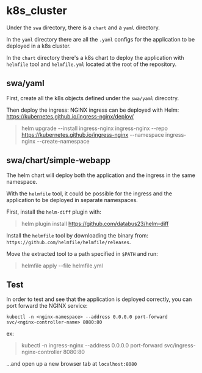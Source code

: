 # k8s_cluster

Under the `swa` directory, there is a `chart` and a `yaml` directory.

In the `yaml` directory there are all the `.yaml` configs for the application to be deployed in a k8s cluster.

In the `chart` directory there's a k8s chart to deploy the application with `helmfile` tool and `helmfile.yml` located at the root of the repository.

## swa/yaml

First, create all the k8s objects defined under the `swa/yaml` direcotry.

Then deploy the ingress: NGINX ingress can be deployed with Helm: https://kubernetes.github.io/ingress-nginx/deploy/

>helm upgrade --install ingress-nginx ingress-nginx --repo https://kubernetes.github.io/ingress-nginx --namespace ingress-nginx --create-namespace

## swa/chart/simple-webapp

The helm chart will deploy both the application and the ingress in the same namespace.

With the `helmfile` tool, it could be possible for the ingress and the application to be deployed in separate namespaces.

First, install the `helm-diff` plugin with:

>helm plugin install https://github.com/databus23/helm-diff

Install the `helmfile` tool by downloading the binary from: `https://github.com/helmfile/helmfile/releases`.

Move the extracted tool to a path specified in `$PATH` and run:

>helmfile apply --file helmfile.yml

## Test

In order to test and see that the application is deployed correctly, you can port forward the NGINX service:

`kubectl -n <nginx-namespace> --address 0.0.0.0 port-forward svc/<nginx-controller-name> 8080:80`

ex:
>kubectl -n ingress-nginx --address 0.0.0.0 port-forward svc/ingress-nginx-controller 8080:80

...and open up a new browser tab at `localhost:8080`
